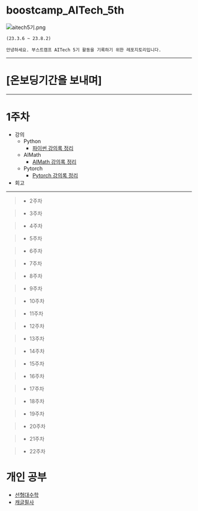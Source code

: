 # boostcamp_AITech_5th

![aitech5기.png](aitech5%EA%B8%B0.png)


```angular2html
(23.3.6 ~ 23.8.2)

안녕하세요. 부스트캠프 AITech 5기 활동을 기록하기 위한 레포지토리입니다.
```


---
# [온보딩기간을 보내며]


---
# 1주차
  * 강의
    * Python
      * [파이썬 강의록 정리](강의록/파이썬/notebook.ipynb)
    * AIMath
      * [AIMath 강의록 정리](강의록/AIMath/note.md)
    * Pytorch
      * [Pytorch 강의록 정리](강의록/Pytorch/note.md) 
  * 회고 
    
---


> * 2주차



> * 3주차



> * 4주차



> * 5주차



> * 6주차



> * 7주차



> * 8주차



> * 9주차



> * 10주차



> * 11주차



> * 12주차



> * 13주차



> * 14주차



> * 15주차



> * 16주차



> * 17주차



> * 18주차




> * 19주차



> * 20주차



> * 21주차



> * 22주차




# 개인 공부
- [선형대수학](/개인공부/선형대수/note.md)
- [캐글필사](/개인공부/캐글/note.md)
